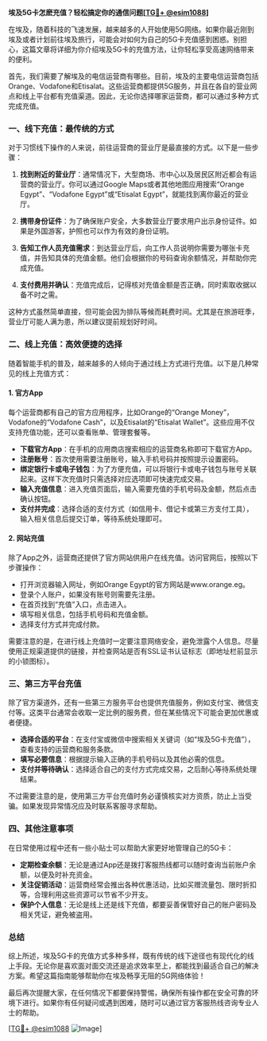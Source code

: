 **埃及5G卡怎麽充值？轻松搞定你的通信问题[[TG💪+ @esim1088](https://t.me/s/esim1088)]**

在埃及，随着科技的飞速发展，越来越多的人开始使用5G网络。如果你最近刚到埃及或者计划前往埃及旅行，可能会对如何为自己的5G卡充值感到困惑。别担心，这篇文章将详细为你介绍埃及5G卡的充值方法，让你轻松享受高速网络带来的便利。

首先，我们需要了解埃及的电信运营商有哪些。目前，埃及的主要电信运营商包括Orange、Vodafone和Etisalat。这些运营商都提供5G服务，并且在各自的营业网点和线上平台都有充值渠道。因此，无论你选择哪家运营商，都可以通过多种方式完成充值。

### **一、线下充值：最传统的方式**

对于习惯线下操作的人来说，前往运营商的营业厅是最直接的方式。以下是一些步骤：

1. **找到附近的营业厅**：通常情况下，大型商场、市中心以及居民区附近都会有运营商的营业厅。你可以通过Google Maps或者其他地图应用搜索“Orange Egypt”、“Vodafone Egypt”或“Etisalat Egypt”，就能找到离你最近的营业厅。
   
2. **携带身份证件**：为了确保账户安全，大多数营业厅要求用户出示身份证件。如果是外国游客，护照也可以作为有效的身份证明。

3. **告知工作人员充值需求**：到达营业厅后，向工作人员说明你需要为哪张卡充值，并告知具体的充值金额。他们会根据你的号码查询余额情况，并帮助你完成充值。

4. **支付费用并确认**：充值完成后，记得核对充值金额是否正确，同时索取收据以备不时之需。

这种方式虽然简单直接，但可能会因为排队等候而耗费时间。尤其是在旅游旺季，营业厅可能人满为患，所以建议提前规划好时间。

### **二、线上充值：高效便捷的选择**

随着智能手机的普及，越来越多的人倾向于通过线上方式进行充值。以下是几种常见的线上充值方式：

#### **1. 官方App**

每个运营商都有自己的官方应用程序，比如Orange的“Orange Money”，Vodafone的“Vodafone Cash”，以及Etisalat的“Etisalat Wallet”。这些应用不仅支持充值功能，还可以查看账单、管理套餐等。

- **下载官方App**：在手机的应用商店搜索相应的运营商名称即可下载官方App。
- **注册账号**：首次使用需要注册账号，输入手机号码并按照提示设置密码。
- **绑定银行卡或电子钱包**：为了方便充值，可以将银行卡或电子钱包与账号关联起来。这样下次充值时只需选择对应选项即可快速完成交易。
- **输入充值信息**：进入充值页面后，输入需要充值的手机号码及金额，然后点击确认按钮。
- **支付并完成**：选择合适的支付方式（如信用卡、借记卡或第三方支付工具），输入相关信息后提交订单，等待系统处理即可。

#### **2. 网站充值**

除了App之外，运营商还提供了官方网站供用户在线充值。访问官网后，按照以下步骤操作：

- 打开浏览器输入网址，例如Orange Egypt的官方网站是www.orange.eg。
- 登录个人账户，如果没有账号则需要先注册。
- 在首页找到“充值”入口，点击进入。
- 填写相关信息，包括手机号码和充值金额。
- 选择支付方式并完成付款。

需要注意的是，在进行线上充值时一定要注意网络安全，避免泄露个人信息。尽量使用正规渠道提供的链接，并检查网站是否有SSL证书认证标志（即地址栏前显示的小锁图标）。

### **三、第三方平台充值**

除了官方渠道外，还有一些第三方服务平台也提供充值服务，例如支付宝、微信支付等。这类平台通常会收取一定比例的服务费，但在某些情况下可能会更加优惠或者便捷。

- **选择合适的平台**：在支付宝或微信中搜索相关关键词（如“埃及5G卡充值”），查看支持的运营商和服务条款。
- **填写必要信息**：根据提示输入正确的手机号码以及其他必需的信息。
- **支付并等待确认**：选择适合自己的支付方式完成交易，之后耐心等待系统处理结果。

不过需要注意的是，使用第三方平台充值时务必谨慎核实对方资质，防止上当受骗。如果发现异常情况应及时联系客服寻求帮助。

### **四、其他注意事项**

在日常使用过程中还有一些小贴士可以帮助大家更好地管理自己的5G卡：

- **定期检查余额**：无论是通过App还是拨打客服热线都可以随时查询当前账户余额，以便及时补充资金。
- **关注促销活动**：运营商经常会推出各种优惠活动，比如买赠流量包、限时折扣等，合理利用这些资源可以节省不少开支。
- **保护个人信息**：无论是线上还是线下充值，都要妥善保管好自己的账户密码及相关凭证，避免被盗用。

### **总结**

综上所述，埃及5G卡的充值方式多种多样，既有传统的线下途径也有现代化的线上手段。无论你是喜欢面对面交流还是追求效率至上，都能找到最适合自己的解决方案。希望这篇指南能够帮助你在埃及畅享无阻的5G网络体验！

最后再次提醒大家，在任何情况下都要保持警惕，确保所有操作都在安全可靠的环境下进行。如果你有任何疑问或遇到困难，随时可以通过官方客服热线咨询专业人士的帮助。

[[TG💪+ @esim1088](https://t.me/s/esim1088) ![Image](https://i.postimg.cc/4NQfJmqS/Snipaste-2025-05-13-00-14-12.png)]